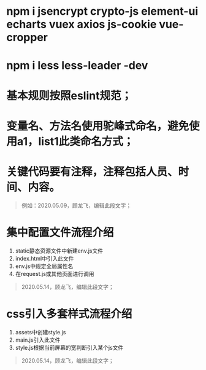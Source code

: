 # npm i jsencrypt crypto-js element-ui echarts vuex axios js-cookie vue-cropper
# npm i less less-leader -dev

# 基本规则按照eslint规范；
# 变量名、方法名使用驼峰式命名，避免使用a1，list1此类命名方式；
# 关键代码要有注释，注释包括人员、时间、内容。
> 例如：2020.05.09，顾龙飞，编辑此段文字；

# 集中配置文件流程介绍
1. static静态资源文件中新建env.js文件
2. index.html中引入此文件
3. env.js中规定全局属性名
4. 在request.js或其他页面进行调用
> 2020.05.14，顾龙飞，编辑此段文字；

# css引入多套样式流程介绍
1. assets中创建style.js
2. main.js引入此文件
3. style.js根据当前屏幕的宽判断引入某个js文件
> 2020.05.14，顾龙飞，编辑此段文字；
